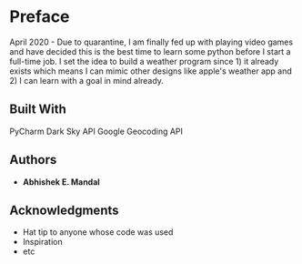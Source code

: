 # Preface

April 2020 - Due to quarantine, I am finally fed up with playing video games and have decided this is the best time to learn some python before I start a full-time job. I set the idea to build a weather program since 1) it already exists which means I can mimic other designs like apple's weather app and 2) I can learn with a goal in mind already. 

## Built With

PyCharm
Dark Sky API
Google Geocoding API

## Authors

* **Abhishek E. Mandal** 

## Acknowledgments

* Hat tip to anyone whose code was used
* Inspiration
* etc
